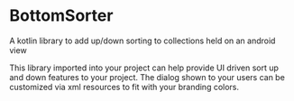# BottomSorter
A kotlin library to add up/down sorting to collections held on an android view
 
 This library imported into your project can help provide UI driven sort up and down features to your project. The dialog shown to your users
 can be customized via xml resources to fit with your branding colors.
 
